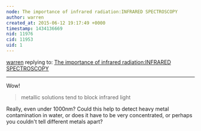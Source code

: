 ```yaml
---
node: The importance of infrared radiation:INFRARED SPECTROSCOPY
author: warren
created_at: 2015-06-12 19:17:49 +0000
timestamp: 1434136669
nid: 11976
cid: 11953
uid: 1
---
```




[warren](../profile/warren) replying to: [The importance of infrared radiation:INFRARED SPECTROSCOPY](../notes/homechemist/06-12-2015/the-importance-of-infrared-radiation-infrared-spectroscopy)

----
Wow! 

> metallic solutions tend to block infrared light

Really, even under 1000nm? Could this help to detect heavy metal contamination in water, or does it have to be very concentrated, or perhaps you couldn't tell different metals apart?